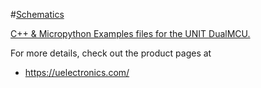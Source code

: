 
#[Schematics](https://github.com/UNIT-Electronics/DualMCU/blob/main/Hardware/UE0002_DualMCUv30_Schematic.pdf)


[C++ & Micropython Examples files for the UNIT DualMCU.](https://github.com/UNIT-Electronics/DualMCU/tree/main/Examples) 

For more details, check out the product pages at
* https://uelectronics.com/
